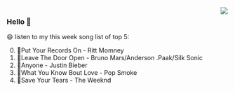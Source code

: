 <img align="right"  src="https://github-readme-stats.vercel.app/api/top-langs/?username=kvnZero" />

### Hello 👋

😄 listen to my this week song list of top 5:

0. 🌈Put Your Records On - Ritt Momney
1. 🌈Leave The Door Open - Bruno Mars/Anderson .Paak/Silk Sonic
2. 🌈Anyone - Justin Bieber
3. 🌈What You Know Bout Love - Pop Smoke
4. 🌈Save Your Tears - The Weeknd

